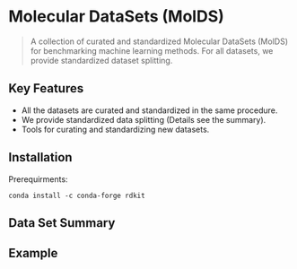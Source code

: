 # Molecular DataSets (MolDS)
> A collection of curated and standardized Molecular DataSets (MolDS) for benchmarking machine learning methods. For all datasets, we provide standardized dataset splitting.


## Key Features

- All the datasets are curated and standardized in the same procedure.
- We provide standardized data splitting (Details see the summary). 
- Tools for curating and standardizing new datasets.

## Installation

Prerequirments:
```
conda install -c conda-forge rdkit
```

## Data Set Summary

## Example

